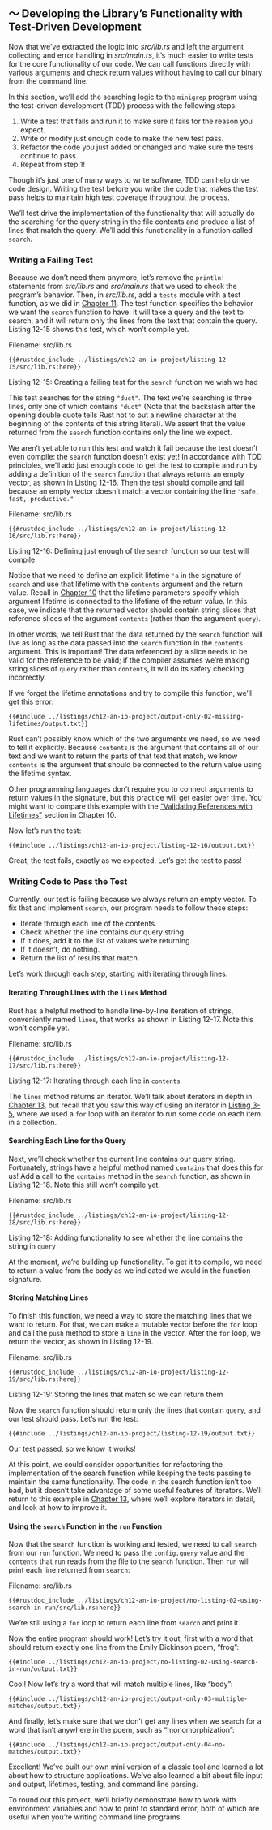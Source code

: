 ## 〜 Developing the Library’s Functionality with Test-Driven Development

Now that we’ve extracted the logic into *src/lib.rs* and left the argument
collecting and error handling in *src/main.rs*, it’s much easier to write tests
for the core functionality of our code. We can call functions directly with
various arguments and check return values without having to call our binary
from the command line.

In this section, we’ll add the searching logic to the `minigrep` program
using the test-driven development (TDD) process with the following steps:

1. Write a test that fails and run it to make sure it fails for the reason you
   expect.
2. Write or modify just enough code to make the new test pass.
3. Refactor the code you just added or changed and make sure the tests
   continue to pass.
4. Repeat from step 1!

Though it’s just one of many ways to write software, TDD can help drive code
design. Writing the test before you write the code that makes the test pass
helps to maintain high test coverage throughout the process.

We’ll test drive the implementation of the functionality that will actually do
the searching for the query string in the file contents and produce a list of
lines that match the query. We’ll add this functionality in a function called
`search`.

### Writing a Failing Test

Because we don’t need them anymore, let’s remove the `println!` statements from
*src/lib.rs* and *src/main.rs* that we used to check the program’s behavior.
Then, in *src/lib.rs*, add a `tests` module with a test function, as we did in
[Chapter 11][ch11-anatomy]<!-- ignore -->. The test function specifies the
behavior we want the `search` function to have: it will take a query and the
text to search, and it will return only the lines from the text that contain
the query. Listing 12-15 shows this test, which won’t compile yet.

<span class="filename">Filename: src/lib.rs</span>

```rust,ignore,does_not_compile
{{#rustdoc_include ../listings/ch12-an-io-project/listing-12-15/src/lib.rs:here}}
```

<span class="caption">Listing 12-15: Creating a failing test for the `search`
function we wish we had</span>

This test searches for the string `"duct"`. The text we’re searching is three
lines, only one of which contains `"duct"` (Note that the backslash after the
opening double quote tells Rust not to put a newline character at the beginning
of the contents of this string literal). We assert that the value returned from
the `search` function contains only the line we expect.

We aren’t yet able to run this test and watch it fail because the test doesn’t
even compile: the `search` function doesn’t exist yet! In accordance with TDD
principles, we’ll add just enough code to get the test to compile and run by
adding a definition of the `search` function that always returns an empty
vector, as shown in Listing 12-16. Then the test should compile and fail
because an empty vector doesn’t match a vector containing the line `"safe,
fast, productive."`

<span class="filename">Filename: src/lib.rs</span>

```rust,noplayground
{{#rustdoc_include ../listings/ch12-an-io-project/listing-12-16/src/lib.rs:here}}
```

<span class="caption">Listing 12-16: Defining just enough of the `search`
function so our test will compile</span>

Notice that we need to define an explicit lifetime `'a` in the signature of
`search` and use that lifetime with the `contents` argument and the return
value. Recall in [Chapter 10][ch10-lifetimes]<!-- ignore --> that the lifetime
parameters specify which argument lifetime is connected to the lifetime of the
return value. In this case, we indicate that the returned vector should contain
string slices that reference slices of the argument `contents` (rather than the
argument `query`).

In other words, we tell Rust that the data returned by the `search` function
will live as long as the data passed into the `search` function in the
`contents` argument. This is important! The data referenced *by* a slice needs
to be valid for the reference to be valid; if the compiler assumes we’re making
string slices of `query` rather than `contents`, it will do its safety checking
incorrectly.

If we forget the lifetime annotations and try to compile this function, we’ll
get this error:

```console
{{#include ../listings/ch12-an-io-project/output-only-02-missing-lifetimes/output.txt}}
```

Rust can’t possibly know which of the two arguments we need, so we need to tell
it explicitly. Because `contents` is the argument that contains all of our text
and we want to return the parts of that text that match, we know `contents` is
the argument that should be connected to the return value using the lifetime
syntax.

Other programming languages don’t require you to connect arguments to return
values in the signature, but this practice will get easier over time. You might
want to compare this example with the [“Validating References with
Lifetimes”][validating-references-with-lifetimes]<!-- ignore --> section in
Chapter 10.

Now let’s run the test:

```console
{{#include ../listings/ch12-an-io-project/listing-12-16/output.txt}}
```

Great, the test fails, exactly as we expected. Let’s get the test to pass!

### Writing Code to Pass the Test

Currently, our test is failing because we always return an empty vector. To fix
that and implement `search`, our program needs to follow these steps:

* Iterate through each line of the contents.
* Check whether the line contains our query string.
* If it does, add it to the list of values we’re returning.
* If it doesn’t, do nothing.
* Return the list of results that match.

Let’s work through each step, starting with iterating through lines.

#### Iterating Through Lines with the `lines` Method

Rust has a helpful method to handle line-by-line iteration of strings,
conveniently named `lines`, that works as shown in Listing 12-17. Note this
won’t compile yet.

<span class="filename">Filename: src/lib.rs</span>

```rust,ignore,does_not_compile
{{#rustdoc_include ../listings/ch12-an-io-project/listing-12-17/src/lib.rs:here}}
```

<span class="caption">Listing 12-17: Iterating through each line in `contents`
</span>

The `lines` method returns an iterator. We’ll talk about iterators in depth in
[Chapter 13][ch13-iterators]<!-- ignore -->, but recall that you saw this way
of using an iterator in [Listing 3-5][ch3-iter]<!-- ignore -->, where we used a
`for` loop with an iterator to run some code on each item in a collection.

#### Searching Each Line for the Query

Next, we’ll check whether the current line contains our query string.
Fortunately, strings have a helpful method named `contains` that does this for
us! Add a call to the `contains` method in the `search` function, as shown in
Listing 12-18. Note this still won’t compile yet.

<span class="filename">Filename: src/lib.rs</span>

```rust,ignore,does_not_compile
{{#rustdoc_include ../listings/ch12-an-io-project/listing-12-18/src/lib.rs:here}}
```

<span class="caption">Listing 12-18: Adding functionality to see whether the
line contains the string in `query`</span>

At the moment, we’re building up functionality. To get it to compile, we need
to return a value from the body as we indicated we would in the function
signature.

#### Storing Matching Lines

To finish this function, we need a way to store the matching lines that we want
to return. For that, we can make a mutable vector before the `for` loop and
call the `push` method to store a `line` in the vector. After the `for` loop,
we return the vector, as shown in Listing 12-19.

<span class="filename">Filename: src/lib.rs</span>

```rust,ignore
{{#rustdoc_include ../listings/ch12-an-io-project/listing-12-19/src/lib.rs:here}}
```

<span class="caption">Listing 12-19: Storing the lines that match so we can
return them</span>

Now the `search` function should return only the lines that contain `query`,
and our test should pass. Let’s run the test:

```console
{{#include ../listings/ch12-an-io-project/listing-12-19/output.txt}}
```

Our test passed, so we know it works!

At this point, we could consider opportunities for refactoring the
implementation of the search function while keeping the tests passing to
maintain the same functionality. The code in the search function isn’t too bad,
but it doesn’t take advantage of some useful features of iterators. We’ll
return to this example in [Chapter 13][ch13-iterators]<!-- ignore -->, where
we’ll explore iterators in detail, and look at how to improve it.

#### Using the `search` Function in the `run` Function

Now that the `search` function is working and tested, we need to call `search`
from our `run` function. We need to pass the `config.query` value and the
`contents` that `run` reads from the file to the `search` function. Then `run`
will print each line returned from `search`:

<span class="filename">Filename: src/lib.rs</span>

```rust,ignore
{{#rustdoc_include ../listings/ch12-an-io-project/no-listing-02-using-search-in-run/src/lib.rs:here}}
```

We’re still using a `for` loop to return each line from `search` and print it.

Now the entire program should work! Let’s try it out, first with a word that
should return exactly one line from the Emily Dickinson poem, “frog”:

```console
{{#include ../listings/ch12-an-io-project/no-listing-02-using-search-in-run/output.txt}}
```

Cool! Now let’s try a word that will match multiple lines, like “body”:

```console
{{#include ../listings/ch12-an-io-project/output-only-03-multiple-matches/output.txt}}
```

And finally, let’s make sure that we don’t get any lines when we search for a
word that isn’t anywhere in the poem, such as “monomorphization”:

```console
{{#include ../listings/ch12-an-io-project/output-only-04-no-matches/output.txt}}
```

Excellent! We’ve built our own mini version of a classic tool and learned a lot
about how to structure applications. We’ve also learned a bit about file input
and output, lifetimes, testing, and command line parsing.

To round out this project, we’ll briefly demonstrate how to work with
environment variables and how to print to standard error, both of which are
useful when you’re writing command line programs.

[validating-references-with-lifetimes]:
ch10-03-lifetime-syntax.html#validating-references-with-lifetimes
[ch11-anatomy]: ch11-01-writing-tests.html#the-anatomy-of-a-test-function
[ch10-lifetimes]: ch10-03-lifetime-syntax.html
[ch3-iter]: ch03-05-control-flow.html#looping-through-a-collection-with-for
[ch13-iterators]: ch13-02-iterators.html

